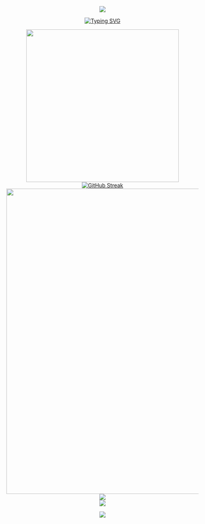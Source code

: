 <p align="center">
    <img src="https://capsule-render.vercel.app/api?type=waving&height=300&color=gradient&text=Welcome%20to%20my%20space&fontAlign=48&fontColor=0d1117&animation=fadeIn&stroke=0d1117&reversal=false&desc=Salianbooth&descAlign=61&descAlignY=38" />
</p>
<p align="center">
<a href="https://git.io/typing-svg"><img src="https://readme-typing-svg.demolab.com?font=Fira+Code&pause=1000&color=A347F7&center=&vCenter=&repeat=&width=444&lines=Welcome+to+my+Github+profile+page!;I'm+addicted+to+programming" alt="Typing SVG" /></a>
</p>

<p align="center">
    <!-- https://github.com/anuraghazra/github-readme-stats -->
    <img align="center" width="400"
        src="https://github-readme-stats.vercel.app/api?username=Salianbooth&theme=transparent&include_all_commits=true&show_icons=true&hide_border=true" />
            <!-- https://github.com/DenverCoder1/github-readme-streak-stats -->
    <a href="https://git.io/streak-stats"><img
            src="https://streak-stats.demolab.com?user=Salianbooth&theme=tokyonight&hide_border=false%C2%A0%E5%81%87"
            alt="GitHub Streak" /></a>
    <br />
        <!-- https://github.com/Ashutosh00710/github-readme-activity-graph -->
    <img width="800"
        src="https://github-readme-activity-graph.vercel.app/graph?username=Salianbooth&theme=github-compact&hide_border=true&area=true" />
    <br />
    <img align="center"
        src="https://github-readme-stats.vercel.app/api/top-langs/?username=Salianbooth&theme=transparent&hide_border=true&layout=donut-vertical&langs_count=6" />
    <br />
    <img align="center" src="https://skillicons.dev/icons?i=py,c,cpp,java,html,css,js,ts,md,matlab&theme=light" />
</p>

<p align="center">
    <img src="https://capsule-render.vercel.app/api?type=wave&height=300&color=gradient&text=The%20end&section=footer&reversal=false&fontAlignY=64&animation=fadeIn" />
</p>
